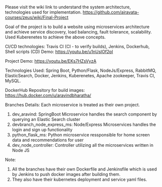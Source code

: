 Please visit the wiki link to understand the system architecture, technologies used for implementation.
https://github.com/airavata-courses/zeus/wiki/Final-Project

Goal of the project is to build a website using microservices architecture and achieve service discovery, load balancing, fault tolerance, scalability. Used Kuberenetes to achieve the above concepts.

CI/CD technologies: Travis CI (CI - to verify builds), Jenkins, Dockerhub, Shell scripts (CD)
Demo: https://youtu.be/u1nUsIOf2pI

Project Demo: https://youtu.be/EKs7HZsVyzA

Technologies Used: Spring Boot, Python/Flask, NodeJs/Express, RabbitMQ, ElasticSearch, Docker, Jenkins, Kuberenetes, Apache zookeeper, Travis CI, MySQL.

DockerHub Repository for build images: https://hub.docker.com/u/aravindbharatha/

Branches Details: Each microservice is treated as their own project.
1) dev_aravind: SpringBoot Microservice handles the search component by querying an Elastic Search cluster
2) devbranch_node_express_ms: Node/Express Microservices handles the login and sign up functionality
3) python_flask_ms: Python microservice ressponsible for home screen data and recommendations for user
4) dev_node_controller: Controller utilizing all the microservices written in Node JS

Note:
1) All the branches have their own Dockerfile and Jenkinsfile which is used by Jenkins to push docker images after building them.
2) They also have their kubernetes deployment and service yaml files.

